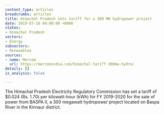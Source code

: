 ```yaml
---
content_type: articles
breadcrumbs: articles
title: Himachal Pradesh sets tariff for a 300 MW hydropower project
date: 2019-07-10 04:00:00 +0000
states:
- Himachal Pradesh
sectors:
- Energy
subsectors:
- Renewables
sources:
- name: Mercom
  url: https://mercomindia.com/himachal-tariff-300mw-hydro/
details: []
is_analysis: false

---
```

The Himachal Pradesh Electricity Regulatory Commission has set a tariff of $0.024 (Rs. 1.70) per kilowatt-hour (kWh) for FY 2019-2020 for the sale of power from BASPA II, a 300 megawatt hydropower project located on Baspa River in the Kinnaur district.